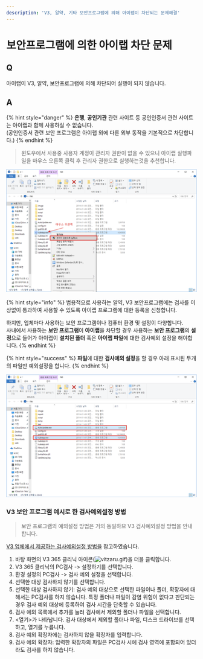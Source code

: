 ```yaml
---
description: 'V3, 알약, 기타 보안프로그램에 의해 아이랩이 차단되는 문제해결'
---
```


# 보안프로그램에 의한 아이랩 차단 문제

## Q

아이랩이 V3, 알약, 보안프로그램에 의해 차단되어 실행이 되지 않습니다.

## A

{% hint style="danger" %}
 **은행**, **공인기관** 관련 사이트 등 공인인증서 관련 사이트는 아이랩과 함께 사용하실 수 없습니다.  
\(공인인증서 관련 보안 프로그램은 아이랩 외에 다른 외부 동작을 기본적으로 차단합니다.\)
{% endhint %}

> 윈도우에서 사용중 사용자 계정이 관리자 권한이 없을 수 있으니 아이랩 실행파일을 마우스 오른쪽 클릭 후 관리자 권한으로 실행하는것을 추천합니다.

![&#xC544;&#xC774;&#xB7A9; &#xC2E4;&#xD589;&#xC2DC; &#xAD8C;&#xB77C;&#xC790; &#xAD8C;&#xD55C;&#xC73C;&#xB85C; &#xC2E4;&#xD589;](../.gitbook/assets/image%20%2810%29.png)

{% hint style="info" %}
범용적으로 사용하는 알약, V3 보안프로그램에는 검사를 이상없이 통과하여 사용할 수 있도록 아이랩 프로그램에 대한 등록을 신청합니다.  
  
하지만, 업체마다 사용하는 보안 프로그램이나 컴퓨터 환경 및 설정이 다양합니다.  
사내에서 사용하는 **보안 프로그램**이 **아이랩**을 차단할 경우 사용하는 **보안 프로그램**의 **설정**으로 들어가 아이랩이 **설치된 폴더** 혹은 **아이랩 파일**에 대한 검사예외 설정을 해야합니다.
{% endhint %}

{% hint style="success" %}
**파일**에 대한 **검사예외 설정**을 할 경우 아래 표시된 두개의 파일만 예외설정을 합니다.
{% endhint %}

![&#xAC80;&#xC0AC;&#xC608;&#xC678;&#xC124;&#xC815; &#xD30C;&#xC77C; 2&#xAC00;&#xC9C0;](../.gitbook/assets/image%20%282%29.png)

### V3 보안 프로그램 예시로 한 검사예외설정 방법

> 보안 프로그램의 예외설정 방법은 거의 동일하므 V3 검사예외설정 방법을 안내합니다.

[V3 업체에서 제공하는 검사예외설정 방법을](http://kr.ahnlab.com/Help/V3IS7/AhnLab_V3IS7/ko_KR/exclusions_list.htm) 참고하였습니다.

1. 바탕 화면의 V3 365 클리닉 아이콘\(![vitzaru.gif](http://kr.ahnlab.com/Help/V3365_v2.5/ko_KR/Images/vitzaru.gif)\)을 더블 클릭합니다.
2. V3 365 클리닉의 PC검사 -&gt; 설정하기를 선택합니다.
3. 환경 설정의 PC검사 -&gt; 검사 예외 설정을 선택합니다.
4. 선택한 대상 검사하지 않기를 선택합니다.
5. 선택한 대상 검사하지 않기: 검사 예외 대상으로 선택한 파일이나 폴더, 확장자에 대해서는 PC검사를 하지 않습니다. 특정 폴더나 파일이 감염 위험이 없다고 판단되는 경우 검사 예외 대상에 등록하여 검사 시간을 단축할 수 있습니다.
6. 검사 예외 목록에서 추가를 눌러 검사에서 제외할 폴더나 파일을 선택합니다.
7. &lt;열기&gt;가 나타납니다. 검사 대상에서 제외할 폴더나 파일, 디스크 드라이브를 선택하고, 열기를 누릅니다.
8. 검사 예외 확장자에는 검사하지 않을 확장자를 입력합니다.
9. 검사 예외 확장자: 입력한 확장자의 파일은 PC검사 시에 검사 영역에 포함되어 있더라도 검사를 하지 않습니다.



